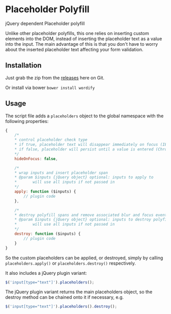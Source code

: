 # Placeholder Polyfill
jQuery dependent Placeholder polyfill

Unlike other placeholder polyfills, this one relies on inserting custom elements into the DOM, instead of inserting the placeholder text as a value into the input. The main advantage of this is that you don't have to worry about the inserted placeholder text affecting your form validation.

## Installation
Just grab the zip from the [releases](https://www.github.com/mynamesleon/placeholder-polyfill/releases) here on Git.

Or install via bower `bower install wordify`

## Usage
The script file adds a `placeholders` object to the global namespace with the following properties:

```js
{
    /*
    * control placeholder check type
    * if true, placeholder text will disappear immediately on focus (IE behaviour)
    * if false, placeholder will persist until a value is entered (Chrome behaviour)
    */
    hideOnFocus: false,

    /*
    * wrap inputs and insert placeholder span
    * @param $inputs {jQuery object} optional: inputs to apply to
    *       will use all inputs if not passed in
    */
    apply: function ($inputs) {
        // plugin code
    },

    /*
    * destroy polyfill spans and remove associated blur and focus events
    * @param $inputs {jQuery object} optional: inputs to destroy polyfill from
    *       will use all inputs if not passed in
    */
    destroy: function ($inputs) {
        // plugin code
    }
}
```

So the custom placeholders can be applied, or destroyed, simply by calling `placeholders.apply()` or `placeholders.destroy()` respectively.

It also includes a jQuery plugin variant:

```js
$('input[type="text"]').placeholders();
```

The jQuery plugin variant returns the main placeholders object, so the destroy method can be chained onto it if necessary, e.g.

```js
$('input[type="text"]').placeholders().destroy();
```
